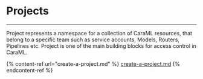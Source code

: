 # Projects

***

Project represents a namespace for a collection of CaraML resources, that belong to a specific team such as service accounts, Models, Routers, Pipelines etc. Project is one of the main building blocks for access control in CaraML.

{% content-ref url="create-a-project.md" %}
[create-a-project.md](create-a-project.md)
{% endcontent-ref %}
